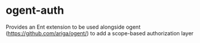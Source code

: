 # ogent-auth

Provides an Ent extension to be used alongside ogent (https://github.com/ariga/ogent/) to add a scope-based authorization layer
